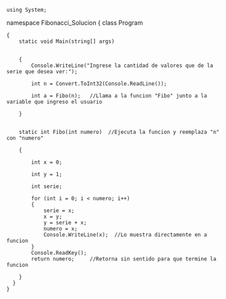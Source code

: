 
    using System;
namespace Fibonacci_Solucion
{
    class Program
    
    {
        static void Main(string[] args)
        
        
        {
            Console.WriteLine("Ingrese la cantidad de valores que de la serie que desea ver:");
            
            int n = Convert.ToInt32(Console.ReadLine());
            
            int a = Fibo(n);   //Llama a la funcion "Fibo" junto a la variable que ingreso el usuario
            
        }
        
        
        static int Fibo(int numero)  //Ejecuta la funcion y reemplaza "n" con "numero"
        
        {
        
            int x = 0;
            
            int y = 1;
            
            int serie;   
            
            for (int i = 0; i < numero; i++)
            {
                serie = x;
                x = y;
                y = serie + x;
                numero = x;
                Console.WriteLine(x);  //Lo muestra directamente en a funcion
            }
            Console.ReadKey();
            return numero;     //Retorna sin sentido para que termine la funcion
          
        }
      }
    }
